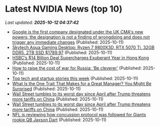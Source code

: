 # Latest NVIDIA News (top 10)
_Last updated: **2025-10-12 04:37:42**_

- [Google is the first company designated under the UK CMA's new powers; the designation is not a finding of wrongdoing and does not trigger any immediate changes](https://biztoc.com/x/b2662207349c1d94) (Published: 2025-10-11)
- [Skytech Aqua Gaming Desktop: Ryzen 7 9800X3D, RTX 5070 Ti, 32GB DDR5, 2TB SSD $1789.97](https://slickdeals.net/f/18690136-skytech-aqua-gaming-desktop-ryzen-7-9800x3d-rtx-5070-ti-32gb-ddr5-2tb-ssd-1789-97) (Published: 2025-10-11)
- [HSBC’s $14 Billion Deal Supercharges Exuberant Year in Hong Kong](https://biztoc.com/x/6c27f47c3eb35437) (Published: 2025-10-11)
- [How to raise the cost of war for Russia: ‘Be cleverer’](https://biztoc.com/x/2e25460693b589f5) (Published: 2025-10-11)
- [Top tech and startup stories this week](https://economictimes.indiatimes.com/tech/newsletters/ettech-unwrapped/top-tech-and-startup-stories-this-week/articleshow/124469066.cms) (Published: 2025-10-11)
- [What Is the One Trait That Makes for a Great Manager? You Might Be Surprised](https://biztoc.com/x/e791a6aa0051a479) (Published: 2025-10-11)
- [Wall Street tumbles to its worst day since April after Trump threatens more tariffs on China](https://economictimes.indiatimes.com/news/international/global-trends/wall-street-tumbles-to-its-worst-day-since-april-after-trump-threatens-more-tariffs-on-china/articleshow/124469693.cms) (Published: 2025-10-11)
- [Wall Street tumbles to its worst day since April after Trump threatens more tariffs on China](https://economictimes.indiatimes.com/news/international/global-trends/wall-street-tumbles-to-its-worst-day-since-april-after-trump-threatens-more-tariffs-on-china/articleshow/124468559.cms) (Published: 2025-10-11)
- [NFL is reviewing how concussion protocol was followed for Giants rookie QB Jaxson Dart](https://biztoc.com/x/3c3c825c6c3d3bd2) (Published: 2025-10-11)
